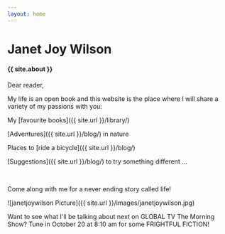 ```yaml
---
layout: home
---
```


# Janet Joy Wilson

#### {{ site.about }}

Dear reader,

My life is an open book and this website is the place where I will share a variety of my passions with you:

My [favourite books]({{ site.url }}/library/)

[Adventures]({{ site.url }}/blog/) in nature

Places to [ride a bicycle]({{ site.url }}/blog/)

[Suggestions]({{ site.url }}/blog/) to try something different ...

<br />

Come along with me for a never ending story called life!

![janetjoywilson Picture]({{ site.url }}/images/janetjoywilson.jpg)

Want to see what I'll be talking about next on GLOBAL TV The Morning Show? Tune in October 20 at 8:10 am for some FRIGHTFUL FICTION!
